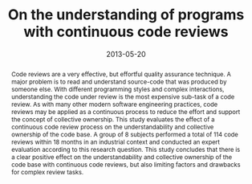 ---
abstract: Code reviews are a very effective, but effortful quality assurance technique.
  A major problem is to read and understand source-code that was produced by someone
  else. With different programming styles and complex interactions, understanding
  the code under review is the most expensive sub-task of a code review. As with many
  other modern software engineering practices, code reviews may be applied as a continuous
  process to reduce the effort and support the concept of collective ownership. This
  study evaluates the effect of a continuous code review process on the understandability
  and collective ownership of the code base. A group of 8 subjects performed a total
  of 114 code reviews within 18 months in an industrial context and conducted an expert
  evaluation according to this research question. This study concludes that there
  is a clear positive effect on the understandability and collective ownership of
  the code base with continuous code reviews, but also limiting factors and drawbacks
  for complex review tasks.
authors:
- Mario Bernhart
- Thomas Grechenig
date: '2013-05-20'
featured: false
links:
- name: Publik
  url: https://publik.tuwien.ac.at/showentry.php?ID=226100&lang=2
publication_types:
- '1'
publishDate: '2013-05-20'
specifics: 'Vortrag: 21st International Conference on Program Comprehension (ICPC
  2013), San Francisco, USA; 20.05.2013 - 21.05.2013; in: "Proceedings of the 21st
  International Conference on Program Comprehension", H. Kagdi et al. (Hrg.); Conference
  Publishing Consulting, Passau, Germany (2013), ISBN: 978-1-4673-3092-3; S. 192 -
  198.'
title: On the understanding of programs with continuous code reviews
url_pdf: ''
---